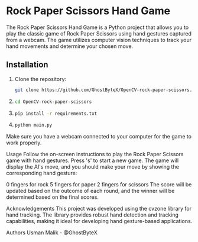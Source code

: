 # Rock Paper Scissors Hand Game

The Rock Paper Scissors Hand Game is a Python project that allows you to play the classic game of Rock Paper Scissors using hand gestures captured from a webcam. The game utilizes computer vision techniques to track your hand movements and determine your chosen move.


## Installation

1. Clone the repository:
   ```bash
   git clone https://github.com/GhostByteX/OpenCV-rock-paper-scissors.git
2. ```bash
   cd OpenCV-rock-paper-scissors
4. ```bash
   pip install -r requirements.txt
6. ```bash
   python main.py


Make sure you have a webcam connected to your computer for the game to work properly.

Usage
Follow the on-screen instructions to play the Rock Paper Scissors game with hand gestures. Press 's' to start a new game. The game will display the AI's move, and you should make your move by showing the corresponding hand gesture:

0 fingers for rock
5 fingers for paper
2 fingers for scissors
The score will be updated based on the outcome of each round, and the winner will be determined based on the final scores.

Acknowledgements
This project was developed using the cvzone library for hand tracking. The library provides robust hand detection and tracking capabilities, making it ideal for developing hand gesture-based applications.

Authors
Usman Malik - @GhostByteX

